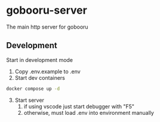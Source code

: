 # gobooru-server

The main http server for gobooru

## Development

Start in development mode 

1. Copy .env.example to .env
2. Start dev containers
```sh
docker compose up -d
```
3. Start server
    1. if using vscode just start debugger with "F5" 
    2. otherwise, must load .env into environment manually
